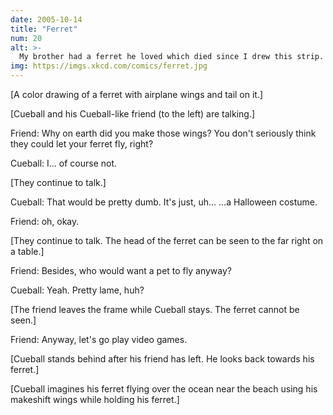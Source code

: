 ```yaml
---
date: 2005-10-14
title: "Ferret"
num: 20
alt: >-
  My brother had a ferret he loved which died since I drew this strip. RIP.
img: https://imgs.xkcd.com/comics/ferret.jpg
---
```

[A color drawing of a ferret with airplane wings and tail on it.]

[Cueball and his Cueball-like friend (to the left) are talking.]

Friend: Why on earth did you make those wings? You don't seriously think they could let your ferret fly, right?

Cueball: I... of course not.

[They continue to talk.]

Cueball: That would be pretty dumb. It's just, uh... ...a Halloween costume.

Friend: oh, okay.

[They continue to talk. The head of the ferret can be seen to the far right on a table.]

Friend: Besides, who would want a pet to fly anyway?

Cueball: Yeah. Pretty lame, huh?

[The friend leaves the frame while Cueball stays. The ferret cannot be seen.]

Friend: Anyway, let's go play video games.

[Cueball stands behind after his friend has left. He looks back towards his ferret.]

[Cueball imagines his ferret flying over the ocean near the beach using his makeshift wings while holding his ferret.]